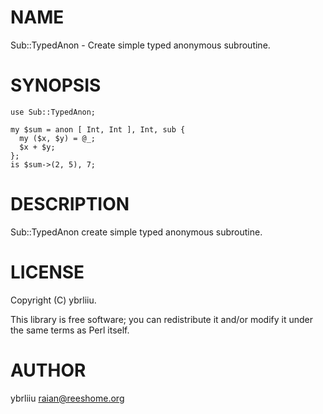 # NAME

Sub::TypedAnon - Create simple typed anonymous subroutine.

# SYNOPSIS

    use Sub::TypedAnon;

    my $sum = anon [ Int, Int ], Int, sub {
      my ($x, $y) = @_;
      $x + $y;
    };
    is $sum->(2, 5), 7;

# DESCRIPTION

Sub::TypedAnon create simple typed anonymous subroutine.

# LICENSE

Copyright (C) ybrliiu.

This library is free software; you can redistribute it and/or modify
it under the same terms as Perl itself.

# AUTHOR

ybrliiu <raian@reeshome.org>
